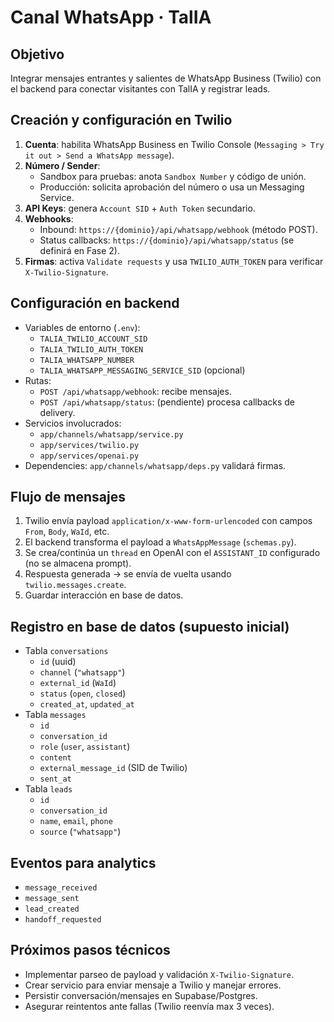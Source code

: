 # Canal WhatsApp · TalIA

## Objetivo
Integrar mensajes entrantes y salientes de WhatsApp Business (Twilio) con el backend para conectar visitantes con TalIA y registrar leads.

## Creación y configuración en Twilio
1. **Cuenta**: habilita WhatsApp Business en Twilio Console (`Messaging > Try it out > Send a WhatsApp message`).
2. **Número / Sender**:
   - Sandbox para pruebas: anota `Sandbox Number` y código de unión.
   - Producción: solicita aprobación del número o usa un Messaging Service.
3. **API Keys**: genera `Account SID` + `Auth Token` secundario.
4. **Webhooks**:
   - Inbound: `https://{dominio}/api/whatsapp/webhook` (método POST).
   - Status callbacks: `https://{dominio}/api/whatsapp/status` (se definirá en Fase 2).
5. **Firmas**: activa `Validate requests` y usa `TWILIO_AUTH_TOKEN` para verificar `X-Twilio-Signature`.

## Configuración en backend
- Variables de entorno (`.env`):
  - `TALIA_TWILIO_ACCOUNT_SID`
  - `TALIA_TWILIO_AUTH_TOKEN`
  - `TALIA_WHATSAPP_NUMBER`
  - `TALIA_WHATSAPP_MESSAGING_SERVICE_SID` (opcional)
- Rutas:
  - `POST /api/whatsapp/webhook`: recibe mensajes.
  - `POST /api/whatsapp/status`: (pendiente) procesa callbacks de delivery.
- Servicios involucrados:
  - `app/channels/whatsapp/service.py`
  - `app/services/twilio.py`
  - `app/services/openai.py`
- Dependencies: `app/channels/whatsapp/deps.py` validará firmas.

## Flujo de mensajes
1. Twilio envía payload `application/x-www-form-urlencoded` con campos `From`, `Body`, `WaId`, etc.
2. El backend transforma el payload a `WhatsAppMessage` (`schemas.py`).
3. Se crea/continúa un `thread` en OpenAI con el `ASSISTANT_ID` configurado (no se almacena prompt).
4. Respuesta generada → se envía de vuelta usando `twilio.messages.create`.
5. Guardar interacción en base de datos.

## Registro en base de datos (supuesto inicial)
- Tabla `conversations`
  - `id` (uuid)
  - `channel` (`"whatsapp"`)
  - `external_id` (`WaId`)
  - `status` (`open`, `closed`)
  - `created_at`, `updated_at`
- Tabla `messages`
  - `id`
  - `conversation_id`
  - `role` (`user`, `assistant`)
  - `content`
  - `external_message_id` (SID de Twilio)
  - `sent_at`
- Tabla `leads`
  - `id`
  - `conversation_id`
  - `name`, `email`, `phone`
  - `source` (`"whatsapp"`)

## Eventos para analytics
- `message_received`
- `message_sent`
- `lead_created`
- `handoff_requested`

## Próximos pasos técnicos
- Implementar parseo de payload y validación `X-Twilio-Signature`.
- Crear servicio para enviar mensaje a Twilio y manejar errores.
- Persistir conversación/mensajes en Supabase/Postgres.
- Asegurar reintentos ante fallas (Twilio reenvía max 3 veces).
